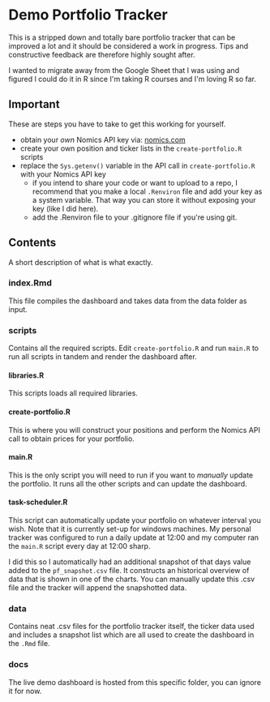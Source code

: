 # Demo Portfolio Tracker
This is a stripped down and totally bare portfolio tracker that can be improved a lot and it should be considered a work in progress. Tips and constructive feedback are therefore highly sought after.

I wanted to migrate away from the Google Sheet that I was using and figured I could do it in R since I'm taking R courses and I'm loving R so far.

## Important
These are steps you have to take to get this working for yourself.

  * obtain your *own* Nomics API key via: [nomics.com](https://p.nomics.com/cryptocurrency-bitcoin-api)
  * create your own position and ticker lists in the `create-portfolio.R` scripts
  * replace the `Sys.getenv()` variable in the API call in `create-portfolio.R` with your Nomics API key
    * if you intend to share your code or want to upload to a repo, I recommend that you make a local `.Renviron` file and add your key as a system variable. That way you can store it without exposing your key (like I did here).
    * add the .Renviron file to your .gitignore file if you're using git.

## Contents
A short description of what is what exactly.

### index.Rmd
This file compiles the dashboard and takes data from the data folder as input.

### scripts
Contains all the required scripts. Edit `create-portfolio.R` and run `main.R` to run all scripts in tandem and render the dashboard after.

#### libraries.R
This scripts loads all required libraries.

#### create-portfolio.R
This is where you will construct your positions and perform the Nomics API call to obtain prices for your portfolio.

#### main.R
This is the only script you will need to run if you want to *manually* update the portfolio. It runs all the other scripts and can update the dashboard.

#### task-scheduler.R
This script can automatically update your portfolio on whatever interval you wish. Note that it is currently set-up for windows machines. My personal tracker was configured to run a daily update at 12:00 and my computer ran the `main.R` script every day at 12:00 sharp. 

I did this so I automatically had an additional snapshot of that days value added to the `pf_snapshot.csv` file. It constructs an historical overview of data that is shown in one of the charts. You can manually update this .csv file and the tracker will append the snapshotted data.

### data
Contains neat .csv files for the portfolio tracker itself, the ticker data used and includes a snapshot list which are all used to create the dashboard in the `.Rmd` file.
    
### docs
The live demo dashboard is hosted from this specific folder, you can ignore it for now.



  
